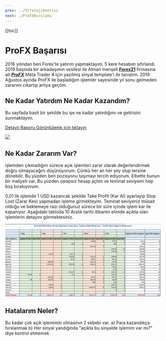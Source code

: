 ```yaml
---
prev: ../StratejiOnerisi
next: ./ProFXKurulumu
---
```


[[toc]]

# ProFX Başarısı

2016 yılından beri Forex'te yatırım yapmaktayım. 5 kere hesabım sıfırlandı. 2019 başında bir arkadaşımın vesilesi ile Alman menşeli  [**Forex21**](http://ahmetmusakosali.forex21pro3.c2strack.com)  firmasına ait [ ***ProFX***](http://ahmetmusakosali.forex21pro3.c2strack.com) Meta Trader 4 için yazılmış sinyal template'i ile tanıştım. 2019 Ağustos ayında ProFX ile başladığım işlemler sayesinde yıl sonu gelmeden zararımı cıkartıp artıya geçtim. 

## Ne Kadar Yatırdım Ne Kadar Kazandım?

Bu sayfada basit bir şekilde bu işe ne kadar yatırdığımı ve getirisini sunmaktayım. 

[Detaylı Raporu Görüntülemk için tıklayın](http://www.myfxbook.com/members/kazanmaninyolu/kazanmaninyolu/3941362)

<a href="https://www.myfxbook.com/statements/3941362/statement.html"><img  border="0" src="https://widgets.myfxbook.com/custom-widget?id=3941362&width=600&height=400&bart=2&symbol=USDJPY&linet=1&bgColor=FFFFFF&gridColor=BDBDBD&lineColor=0024FF&barColor=4A63FB&bar1Color=4a63fb&fontColor=525252&title=kazanmaninyolu&titles=12&chartbgc=FFFFFF&equityColor=EFF45A"/></a>

## Ne Kadar Zararım Var?

işlemden çıkmadığım sürece açık işlemleri zarar olarak değerlendirmek doğru olmayacağını düşünüyorum. Çünkü her an her şey olup tersine dönebilir. Bu yüzden ben pozisyonu taşımayı tercih ediyorum. Elbette bunun bir maliyeti var. Bu yüzden swapsız hesap açtım ve teminat seviyemi hep boş bırakıyorum.

0,01 lik işlemde 1 USD kazancak şekilde Take Profit (Kar Al) ayarlayıp Stop Lost (Zarar Kes) yapmadan işleme girmekteyim. Teminat seviyeniz müsait olduğu ve beklemeye razı olduğunuz sürece bir süre içinde işlem kar ile kapanıyor. Aşağıdaki tabloda 10 Aralık tarihi itibaren elimde açıkta olan işlemlerin detayını görmektesiniz. 

![Açık İşlem Listesi](../img/2019-acik-islem-raporu.png)

## Hatalarım Neler?

Bu kadar çok açık işlemimin olmasının 2 sebebi var. 
a) Para kazandıkça hırslanmak
b) Her sinyal yandığında "açıkta bu sinyalde işlemim var mı?" diye kontrol etmemek